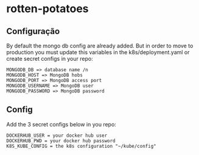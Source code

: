 # rotten-potatoes

## Configuração

By default the mongo db config are already added. But in order to move to production you must update this variables in the k8s/deployment.yaml or create secret configs in your repo:
```
MONGODB_DB => database name /n
MONGODB_HOST => MongoDB hobs
MONGODB_PORT => MongoDB access port
MONGODB_USERNAME => MongoDB user
MONGODB_PASSWORD => MongoDB password
```

## Config
Add the 3 secret configs below in you repo:

```
DOCKERHUB_USER = your docker hub user
DOCKERHUB_PWD = your docker hub password
K8S_KUBE_CONFIG = the k8s configuration "~/kube/config"
```

